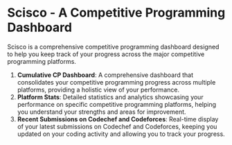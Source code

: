 # Scisco - A Competitive Programming Dashboard
Scisco is a comprehensive competitive programming dashboard designed to help you keep track of your progress across the major competitive programming platforms. 

1. **Cumulative CP Dashboard**: A comprehensive dashboard that consolidates your competitive programming progress across multiple platforms, providing a holistic view of your performance.
2. **Platform Stats**: Detailed statistics and analytics showcasing your performance on specific competitive programming platforms, helping you understand your strengths and areas for improvement.
3. **Recent Submissions on Codechef and Codeforces**: Real-time display of your latest submissions on Codechef and Codeforces, keeping you updated on your coding activity and allowing you to track your progress.
